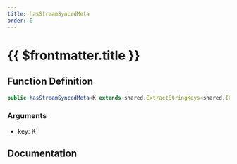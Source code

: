 ```yaml
---
title: hasStreamSyncedMeta
order: 0
---
```


# {{ $frontmatter.title }}

## Function Definition

```ts
public hasStreamSyncedMeta<K extends shared.ExtractStringKeys<shared.ICustomPlayerStreamSyncedMeta>>(key: K): boolean;
```

### Arguments

* key: K

## Documentation

<!--@include: ./parts/hasStreamSyncedMeta.md-->
